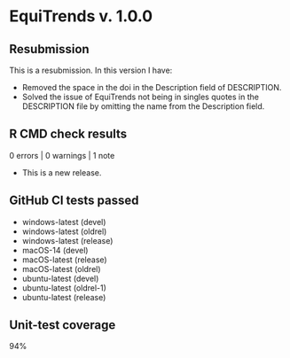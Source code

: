 # EquiTrends v. 1.0.0

## Resubmission
This is a resubmission. In this version I have:
* Removed the space in the doi in the Description field of DESCRIPTION.
* Solved the issue of EquiTrends not being in singles quotes in the DESCRIPTION file by omitting the name from the Description field.

## R CMD check results

0 errors | 0 warnings | 1 note

* This is a new release.

## GitHub CI tests passed
* windows-latest (devel)
* windows-latest (oldrel)
* windows-latest (release)
* macOS-14 (devel)
* macOS-latest (release)
* macOS-latest (oldrel)
* ubuntu-latest (devel)
* ubuntu-latest (oldrel-1)
* ubuntu-latest (release)

## Unit-test coverage
94%